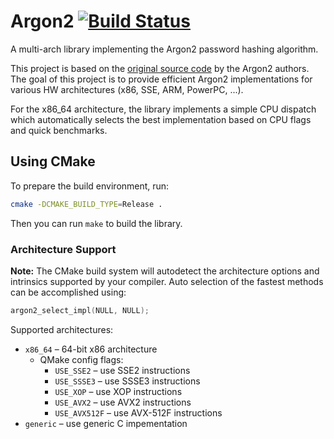 # Argon2 [![Build Status](https://travis-ci.org/WOnder93/argon2.svg?branch=master)](https://travis-ci.org/WOnder93/argon2)
A multi-arch library implementing the Argon2 password hashing algorithm.

This project is based on the [original source code](https://github.com/P-H-C/phc-winner-argon2) by the Argon2 authors. The goal of this project is to provide efficient Argon2 implementations for various HW architectures (x86, SSE, ARM, PowerPC, ...).

For the x86_64 architecture, the library implements a simple CPU dispatch which automatically selects the best implementation based on CPU flags and quick benchmarks.

## Using CMake

To prepare the build environment, run:
```bash
cmake -DCMAKE_BUILD_TYPE=Release .
```

Then you can run `make` to build the library.

### Architecture Support

**Note:** The CMake build system will autodetect the architecture options and intrinsics supported by your compiler. Auto selection of the fastest methods can be accomplished using:

```c
argon2_select_impl(NULL, NULL);
```

Supported architectures:
 * `x86_64` &ndash; 64-bit x86 architecture
   * QMake config flags:
     * `USE_SSE2` &ndash; use SSE2 instructions
     * `USE_SSSE3` &ndash; use SSSE3 instructions
     * `USE_XOP` &ndash; use XOP instructions
     * `USE_AVX2` &ndash; use AVX2 instructions
     * `USE_AVX512F` &ndash; use AVX-512F instructions
 * `generic` &ndash; use generic C impementation
